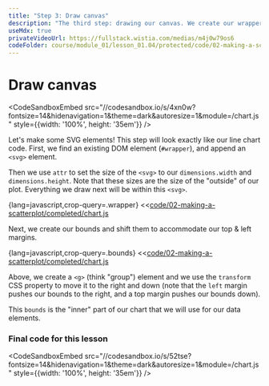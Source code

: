 ```yaml
---
title: "Step 3: Draw canvas"
description: "The third step: drawing our canvas. We create our wrapper & bounds, then shift them to respect our margins."
useMdx: true
privateVideoUrl: https://fullstack.wistia.com/medias/m4j0w79os6
codeFolder: course/module_01/lesson_01.04/protected/code/02-making-a-scatterplot/end
---
```


# Draw canvas

<CodeSandboxEmbed
  src="//codesandbox.io/s/4xn0w?fontsize=14&hidenavigation=1&theme=dark&autoresize=1&module=/chart.js"
  style={{width: '100%', height: '35em'}}
/>

Let's make some SVG elements! This step will look exactly like our line chart code. First, we find an existing DOM element (`#wrapper`), and append an `<svg>` element.

Then we use `attr` to set the size of the `<svg>` to our `dimensions.width` and `dimensions.height`. Note that these sizes are the size of the "outside" of our plot. Everything we draw next will be within this `<svg>`.

{lang=javascript,crop-query=.wrapper}
<<[code/02-making-a-scatterplot/completed/chart.js](./protected/code/02-making-a-scatterplot/completed/chart.js)

Next, we create our bounds and shift them to accommodate our top & left margins.

{lang=javascript,crop-query=.bounds}
<<[code/02-making-a-scatterplot/completed/chart.js](./protected/code/02-making-a-scatterplot/completed/chart.js)

Above, we create a `<g>` (think "group") element and we use the `transform` CSS property to move it to the right and down (note that the `left` margin pushes our bounds to the right, and a top margin pushes our bounds down).

This `bounds` is the "inner" part of our chart that we will use for our data elements.

### Final code for this lesson

<CodeSandboxEmbed
  src="//codesandbox.io/s/52tse?fontsize=14&hidenavigation=1&theme=dark&autoresize=1&module=/chart.js"
  style={{width: '100%', height: '35em'}}
/>